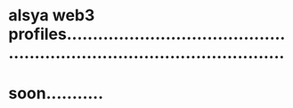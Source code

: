 # alsya web3 profiles...............................................................................................
# soon...........
